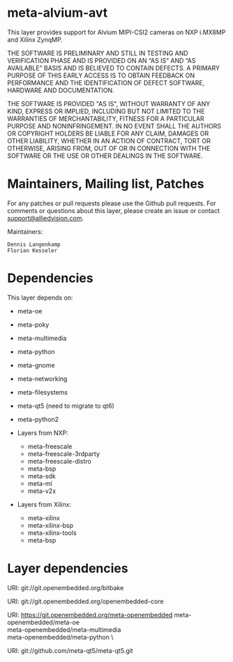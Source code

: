 meta-alvium-avt
=================

This layer provides support for Alvium MIPI-CSI2 cameras on NXP i.MX8MP and Xilinx ZynqMP.

THE SOFTWARE IS PRELIMINARY AND STILL IN TESTING AND VERIFICATION PHASE AND IS PROVIDED ON AN “AS IS” AND “AS AVAILABLE” BASIS AND IS BELIEVED TO CONTAIN DEFECTS. A PRIMARY PURPOSE OF THIS EARLY ACCESS IS TO OBTAIN FEEDBACK ON PERFORMANCE AND THE IDENTIFICATION OF DEFECT SOFTWARE, HARDWARE AND DOCUMENTATION.

THE SOFTWARE IS PROVIDED "AS IS", WITHOUT WARRANTY OF ANY KIND, EXPRESS OR IMPLIED, INCLUDING BUT NOT LIMITED TO THE WARRANTIES OF MERCHANTABILITY, FITNESS FOR A PARTICULAR PURPOSE AND NONINFRINGEMENT. IN NO EVENT SHALL THE AUTHORS OR COPYRIGHT HOLDERS BE LIABLE FOR ANY CLAIM, DAMAGES OR OTHER LIABILITY, WHETHER IN AN ACTION OF CONTRACT, TORT OR OTHERWISE, ARISING FROM, OUT OF OR IN CONNECTION WITH THE SOFTWARE OR THE USE OR OTHER DEALINGS IN THE SOFTWARE.

Maintainers, Mailing list, Patches
==================================

For any patches or pull requests please use the Github pull requests.
For comments or questions about this layer, please create an issue or contact support@alliedvision.com.


Maintainers:

	Dennis Langenkamp 
	Florian Kesseler 

Dependencies
============

This layer depends on:
 - meta-oe
 - meta-poky
 - meta-multimedia
 - meta-python
 - meta-gnome
 - meta-networking
 - meta-filesystems
 - meta-qt5 (need to migrate to qt6)
 - meta-python2

 - Layers from NXP:
	- meta-freescale
	- meta-freescale-3rdparty
	- meta-freescale-distro
	- meta-bsp
	- meta-sdk
	- meta-ml
	- meta-v2x


 - Layers from Xilinx:
	- meta-xilinx
	- meta-xilinx-bsp
	- meta-xilinx-tools
	- meta-bsp

Layer dependencies
=====================

URI: git://git.openembedded.org/bitbake

URI: git://git.openembedded.org/openembedded-core

URI: https://git.openembedded.org/meta-openembedded
  meta-openembedded/meta-oe \
  meta-openembedded/meta-multimedia \
  meta-openembedded/meta-python \

URI: git://github.com/meta-qt5/meta-qt5.git

